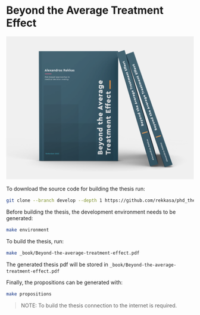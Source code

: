 # Beyond the Average Treatment Effect

![logo](https://github.com/rekkasa/phd_thesis/blob/large-files/figures/logo.png)

To download the source code for building the thesis run:

```bash
git clone --branch develop --depth 1 https://github.com/rekkasa/phd_thesis.git
```

Before building the thesis, the development environment needs to be generated:

```bash
make environment
```

To build the thesis, run:

```bash
make _book/Beyond-the-average-treatment-effect.pdf
```

The generated thesis pdf will be stored in
`_book/Beyond-the-average-treatment-effect.pdf`

Finally, the propositions can be generated with:

```bash
make propositions
```

>NOTE: To build the thesis connection to the internet is required.
